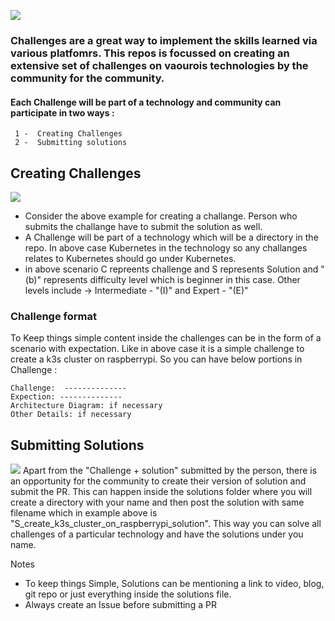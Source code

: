 ![](https://raw.githubusercontent.com/Hubstation/challenges/master/images/logo.png)

### Challenges are a great way to implement the skills learned via various platfomrs. This repos is focussed on creating an extensive set of challenges on vaourois technologies by the community for the community.
#### Each Challenge will be part of a technology and community can participate in two ways : 
     1 -  Creating Challenges
     2 -  Submitting solutions 
     

## Creating Challenges
![](https://raw.githubusercontent.com/Hubstation/challenges/master/images/challenge-diagram.png)
- Consider the above example for creating a challange. Person who submits the challange have to submit the solution as well.
- A Challenge will be part of a technology which will be a directory in the repo. In above case Kubernetes in the technology so any challanges relates to Kubernetes should go under Kubernetes.
- in above scenario C repreents challenge and S represents Solution and "(b)" represents difficulty level which is beginner in this case. Other levels include -> Intermediate - "(I)" and Expert - "(E)"

### Challenge format
To Keep things simple content inside the challenges can be in the form of a scenario with expectation. Like in above case it is a simple challenge to create a k3s cluster on raspberrypi. So you can have below portions in Challenge :
```
Challenge:  --------------
Expection: --------------
Architecture Diagram: if necessary
Other Details: if necessary
```
## Submitting Solutions
![](https://raw.githubusercontent.com/Hubstation/challenges/master/images/solution-diagram.png)
Apart from the "Challenge + solution" submitted by the person, there is an opportunity for the community to create their version of solution and submit the PR. This can happen inside the solutions folder where you will create a directory with your name and then post the solution with same filename which in example above is "S_create_k3s_cluster_on_raspberrypi_solution". This way you can solve all challenges of a particular technology and have the solutions under you name.

Notes 
- To keep things Simple, Solutions can be mentioning a link to video, blog, git repo or just everything inside the solutions file. 
- Always create an Issue before submitting a PR




